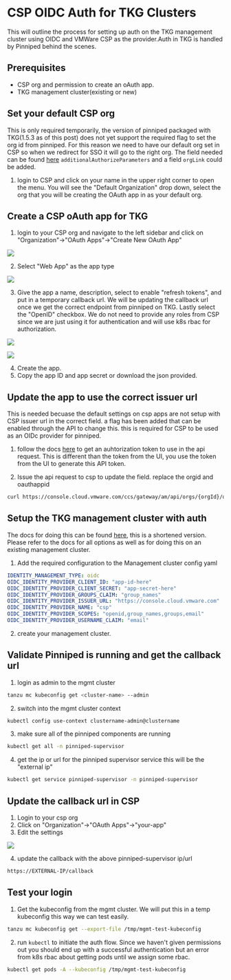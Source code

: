 # CSP OIDC Auth for TKG Clusters

This will outline the process for setting up auth on the TKG management cluster using OIDC and VMWare CSP as the provider.Auth in TKG is handled by Pinniped behind the scenes.

## Prerequisites

* CSP org and permission to create an oAuth app.
* TKG management cluster(existing or new) 


## Set your default CSP org

This is only required temporarily, the version of pinniped packaged with TKG(1.5.3 as of this post) does not yet support the required flag to set the org id from pinniped. For this reason we need to have our default org set in CSP so when we redirect for SSO it will go to the right org. The field needed can be found [here](https://github.com/vmware-tanzu/pinniped/blob/main/generated/1.23/README.adoc#oidcauthorizationconfig) `additionalAuthorizeParameters` and a field `orgLink` could be added. 

1. login to CSP and click on your name in the upper right corner to open the menu. You will see the "Default Organization" drop down, select the org that you will be creating the OAuth app in as your default org.



## Create a CSP oAuth app for TKG

1. login to your CSP org and navigate to the left sidebar and click on "Organization"->"OAuth Apps"->"Create New OAuth App"


![](images/2022-05-26-11-47-05.png)


2. Select "Web App" as the app type

![](images/2022-05-26-11-48-21.png)

3. Give the app a name, description, select to enable "refresh tokens", and put in a temporary callback url. We will be updating the callback url once we get the correct endpoint from pinniped on TKG. Lastly select the "OpenID" checkbox. We do not need to provide any roles from CSP since we are just using it for authentication and will use k8s rbac for authorization.
   
![](images/2022-05-26-11-49-36.png)

![](images/2022-05-26-11-53-26.png)

4. Create the app.
5. Copy the app ID and app secret or download the json provided.


## Update the app to use the correct issuer url

This is needed becuase the default settings on csp apps are not setup with CSP issuer url in the correct field. a flag has been added that can be enabled through the API to change this. this is required for CSP to be used as an OIDc provider for pinniped.

1. follow the docs [here](https://docs.vmware.com/en/VMware-Cloud-services/services/Using-VMware-Cloud-Services/GUID-E2A3B1C1-E9AD-4B00-A6B6-88D31FCDDF7C.html) to get an auhtorization token to use in the api request. This is different than the token from the UI, you use the token from the UI to generate this API token.

2. Issue the api request to csp to update the field. replace the orgid and oauthappid 

```bash
curl https://console.cloud.vmware.com/ccs/gateway/am/api/orgs/{orgId}/oauth-apps/{oauthAppId}  -d '{ "useCspIssuerUrl": "true" }' -H "Content-Type: application/json"
```


## Setup the TKG management cluster with auth

The docs for doing this can be found [here](https://docs.vmware.com/en/VMware-Tanzu-Kubernetes-Grid/1.5/vmware-tanzu-kubernetes-grid-15/GUID-iam-configure-id-mgmt.html), this is a shortened version. Please refer to the docs for all options as well as for doing this on an existing management cluster.


1. Add the required configuration to the Management cluster config yaml

```yaml
IDENTITY_MANAGEMENT_TYPE: oidc
OIDC_IDENTITY_PROVIDER_CLIENT_ID: "app-id-here"
OIDC_IDENTITY_PROVIDER_CLIENT_SECRET: "app-secret-here"
OIDC_IDENTITY_PROVIDER_GROUPS_CLAIM: "group_names"
OIDC_IDENTITY_PROVIDER_ISSUER_URL: "https://console.cloud.vmware.com"
OIDC_IDENTITY_PROVIDER_NAME: "csp"
OIDC_IDENTITY_PROVIDER_SCOPES: "openid,group_names,groups,email"
OIDC_IDENTITY_PROVIDER_USERNAME_CLAIM: "email"
```

2. create your management cluster.


## Validate Pinniped is running and get the callback url

1. login as admin to the mgmt cluster

```bash
tanzu mc kubeconfig get <cluster-name> --admin
```

2. switch into the mgmt cluster context

```bash
kubectl config use-context clustername-admin@clustername
```

3. make sure all of the pinniped components are running

```bash
kubectl get all -n pinniped-supervisor
```

4. get the ip or url for the pinniped supervisor service this will be the "external ip"

```bash
kubectl get service pinniped-supervisor -n pinniped-supervisor
```

## Update the callback url in CSP

1. Login to your csp org
2. Click on "Organization"->"OAuth Apps"->"your-app"
3. Edit the settings

![](images/2022-05-26-12-42-08.png)

4. update the callback with the above pinniped-supervisor ip/url 

```bash
https://EXTERNAL-IP/callback
```


## Test your login

1. Get the kubeconfig from the mgmt cluster. We will put this in a temp kubeconfig this way we can test easily.

```bash
tanzu mc kubeconfig get --export-file /tmp/mgmt-test-kubeconfig
```

2. run `kubectl` to initiate the auth flow. Since we haven't given permissions out you should end up with a successful authentication but an error from k8s rbac about getting pods until we assign some rbac.

```bash
kubectl get pods -A --kubeconfig /tmp/mgmt-test-kubeconfig
```


